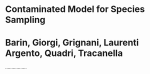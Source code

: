 # Contaminated Model for Species Sampling
# Barin, Giorgi, Grignani, Laurenti Argento, Quadri, Tracanella
.................
